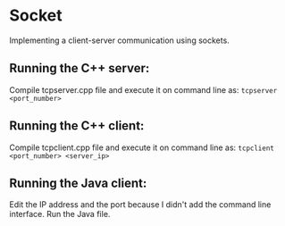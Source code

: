 # Socket
Implementing a client-server communication using sockets.

## Running the C++ server:
Compile tcpserver.cpp file and execute it on command line as:
`tcpserver <port_number>`

## Running the C++ client:
Compile tcpclient.cpp file and execute it on command line as:
`tcpclient <port_number> <server_ip>`

## Running the Java client:
Edit the IP address and the port because I didn't add the command line interface.
Run the Java file.

